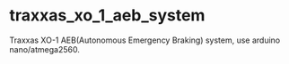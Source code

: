 # traxxas_xo_1_aeb_system
Traxxas XO-1 AEB(Autonomous Emergency Braking) system, use arduino nano/atmega2560.
